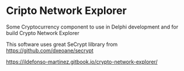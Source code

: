 # Cripto Network Explorer

Some Cryptocurrency component to use in Delphi development and for build Crypto Network Explorer



This software uses great SeCrypt lilbrary from https://github.com/dxeoane/secrypt


https://ildefonso-martinez.gitbook.io/crypto-network-explorer/

